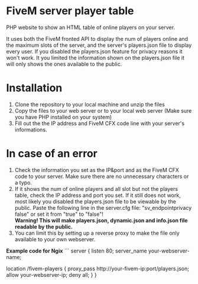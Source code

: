 # FiveM server player table
<p>PHP website to show an HTML table of online players on your server.</p>
<p>It uses both the FiveM fronted API to display the num of players online and the maximum slots of the server, and the server's players.json file to display every user. If you disabled the players.json feature for privacy reasons it won't work. It you limited the information shown on the players.json file it will only shows the ones available to the public.</p>

# Installation
<ol>
  <li>Clone the repository to your local machine and unzip the files</li>
  <li>Copy the files to your web server or to your local web server (Make sure you have PHP installed on your system)</li>
  <li>Fill out the the IP address and FiveM CFX code line with your server's informations.</li>
</ol>

# In case of an error
<ol>
  <li>Check the information you set as the IP&port and as the FiveM CFX code to your server. Make sure there are no unnecessary characters or a typo.</li>
  <li>If it shows the num of online players and all slot but not the players table, check the IP address and port you set. If it still does not work, most likely you disabled the players.json file to be viewable by the public. Paste the following line in the server.cfg file: "sv_endpointprivacy false" or set it from "true" to "false"!</li>
  <b>Warning! This will make players.json, dynamic.json and info.json file readable by the public.</b>
  <li>You can limit this by setting up a reverse proxy to make the file only available to your own webserver.</li>
</ol>
<b>Example code for Ngix</b>
```
server {
  listen 80;
  server_name your-webserver-name;
  
  location /fivem-players {
    proxy_pass http://your-fivem-ip:port/players.json;
    allow your-webserver-ip;
    deny all;
  }
}
```
